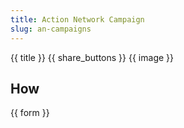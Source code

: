```yaml
---
title: Action Network Campaign
slug: an-campaigns
---
```

{{ title }}
{{ share_buttons }}
{{ image }}

## How

{{ form }}
